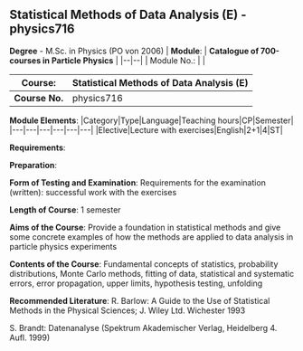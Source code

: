 ## Statistical Methods of Data Analysis (E) - physics716

**Degree** - M.Sc. in Physics (PO von 2006)
| **Module**: | **Catalogue of 700-courses in Particle Physics** |
|--|--|
| Module No.: |  |

| **Course**: | Statistical Methods of Data Analysis (E) |
|------|------|
| **Course No.** | physics716 |

**Module Elements**:
|Category|Type|Language|Teaching hours|CP|Semester|
|---|---|---|---|---|---|
|Elective|Lecture with exercises|English|2+1|4|ST|

**Requirements**:


**Preparation**:


**Form of Testing and Examination**:
Requirements for the examination (written): successful work with the exercises

**Length of Course**:
1 semester

**Aims of the Course**:
Provide a foundation in statistical methods and give some concrete examples of how the methods are applied to data analysis in particle physics experiments

**Contents of the Course**:
Fundamental concepts of statistics, probability distributions, Monte Carlo methods, fitting of data, statistical and systematic errors, error propagation, upper limits, hypothesis testing, unfolding

**Recommended Literature**:
R. Barlow: A Guide to the Use of Statistical Methods in the Physical Sciences; J. Wiley Ltd.  Wichester 1993

S. Brandt: Datenanalyse (Spektrum Akademischer Verlag, Heidelberg 4. Aufl. 1999)


